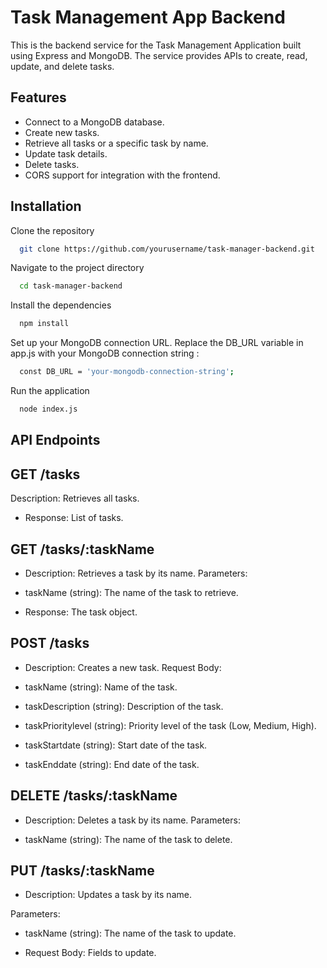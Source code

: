 
# Task Management App Backend

This is the backend service for the Task Management Application built using Express and MongoDB. The service provides APIs to create, read, update, and delete tasks.


## Features

- Connect to a MongoDB database.
- Create new tasks.
- Retrieve all tasks or a specific task by name.
- Update task details.
- Delete tasks.
- CORS support for integration with the frontend.


## Installation

Clone the repository

```bash
  git clone https://github.com/yourusername/task-manager-backend.git
```
Navigate to the project directory
```bash
  cd task-manager-backend
```
Install the dependencies
```bash
  npm install
```
Set up your MongoDB connection URL. Replace the DB_URL variable in app.js with your MongoDB connection string :
```bash
  const DB_URL = 'your-mongodb-connection-string';
```
Run the application
```bash
  node index.js
```

## API Endpoints

## GET /tasks

Description: Retrieves all tasks.
- Response: List of tasks.
## GET /tasks/:taskName
- Description: Retrieves a task by its name.
Parameters:

- taskName (string): The name of the task to retrieve.
- Response: The task object.

## POST /tasks
- Description: Creates a new task.
Request Body:
- taskName (string): Name of the task.

- taskDescription (string): Description of the task.

- taskPrioritylevel (string): Priority level of the task (Low, Medium, High).

- taskStartdate (string): Start date of the task.

- taskEnddate (string): End date of the task.

## DELETE /tasks/:taskName
- Description: Deletes a task by its name.
Parameters:

- taskName (string): The name of the task to delete.
## PUT /tasks/:taskName
- Description: Updates a task by its name.

Parameters:

- taskName (string): The name of the task to update.

- Request Body: Fields to update.
